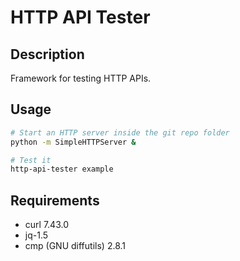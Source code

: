 # HTTP API Tester

## Description

Framework for testing HTTP APIs.

## Usage

```sh
# Start an HTTP server inside the git repo folder
python -m SimpleHTTPServer &

# Test it
http-api-tester example
```

## Requirements

- curl 7.43.0
- jq-1.5
- cmp (GNU diffutils) 2.8.1
